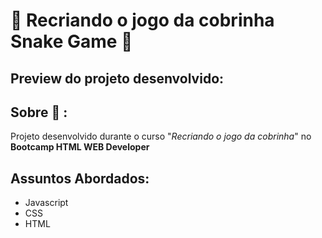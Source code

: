 # :snake: Recriando o jogo da cobrinha Snake Game :snake:

## Preview do projeto desenvolvido: 

## Sobre :speech_balloon: : 
Projeto desenvolvido durante o curso "_Recriando o jogo da cobrinha_" no **Bootcamp HTML WEB Developer**

## Assuntos Abordados: 
* Javascript
* CSS
* HTML
